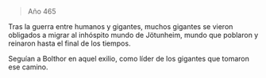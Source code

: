 > Año 465

Tras la guerra entre humanos y gigantes, muchos gigantes se vieron obligados a migrar al inhóspito mundo de Jötunheim, mundo que poblaron y reinaron hasta el final de los tiempos.

Seguían a Bolthor en aquel exilio, como líder de los gigantes que tomaron ese camino.